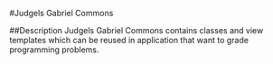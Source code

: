 #Judgels Gabriel Commons 

##Description
Judgels Gabriel Commons contains classes and view templates which can be reused in application that want to grade programming problems.

